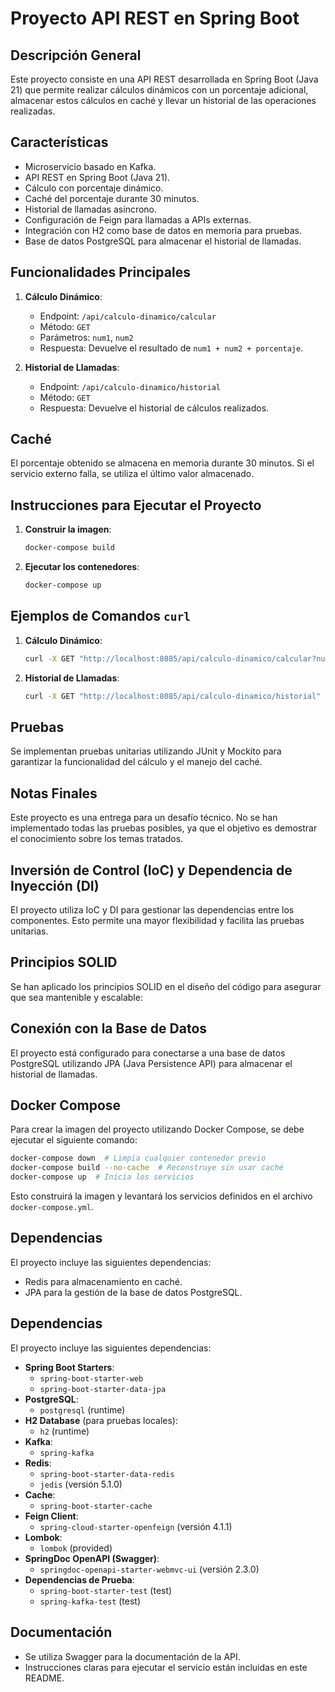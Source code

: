 # Proyecto API REST en Spring Boot

## Descripción General
Este proyecto consiste en una API REST desarrollada en Spring Boot (Java 21) que permite realizar cálculos dinámicos con un porcentaje adicional, almacenar estos cálculos en caché y llevar un historial de las operaciones realizadas.

## Características
- Microservicio basado en Kafka.
- API REST en Spring Boot (Java 21).
- Cálculo con porcentaje dinámico.
- Caché del porcentaje durante 30 minutos.
- Historial de llamadas asíncrono.
- Configuración de Feign para llamadas a APIs externas.
- Integración con H2 como base de datos en memoria para pruebas.
- Base de datos PostgreSQL para almacenar el historial de llamadas.

## Funcionalidades Principales
1. **Cálculo Dinámico**:
   - Endpoint: `/api/calculo-dinamico/calcular`
   - Método: `GET`
   - Parámetros: `num1`, `num2`
   - Respuesta: Devuelve el resultado de `num1 + num2 + porcentaje`.

2. **Historial de Llamadas**:
   - Endpoint: `/api/calculo-dinamico/historial`
   - Método: `GET`
   - Respuesta: Devuelve el historial de cálculos realizados.

## Caché
El porcentaje obtenido se almacena en memoria durante 30 minutos. Si el servicio externo falla, se utiliza el último valor almacenado.

## Instrucciones para Ejecutar el Proyecto
1. **Construir la imagen**:
   ```bash
   docker-compose build
   ```
2. **Ejecutar los contenedores**:
   ```bash
   docker-compose up
   ```

## Ejemplos de Comandos `curl`
1. **Cálculo Dinámico**:
   ```bash
   curl -X GET "http://localhost:8085/api/calculo-dinamico/calcular?num1=10&num2=20"
   ```

2. **Historial de Llamadas**:
   ```bash
   curl -X GET "http://localhost:8085/api/calculo-dinamico/historial"
   ```

## Pruebas
Se implementan pruebas unitarias utilizando JUnit y Mockito para garantizar la funcionalidad del cálculo y el manejo del caché.

## Notas Finales
Este proyecto es una entrega para un desafío técnico. No se han implementado todas las pruebas posibles, ya que el objetivo es demostrar el conocimiento sobre los temas tratados.

## Inversión de Control (IoC) y Dependencia de Inyección (DI)
El proyecto utiliza IoC y DI para gestionar las dependencias entre los componentes. Esto permite una mayor flexibilidad y facilita las pruebas unitarias.

## Principios SOLID
Se han aplicado los principios SOLID en el diseño del código para asegurar que sea mantenible y escalable:

## Conexión con la Base de Datos
El proyecto está configurado para conectarse a una base de datos PostgreSQL utilizando JPA (Java Persistence API) para almacenar el historial de llamadas.

## Docker Compose
Para crear la imagen del proyecto utilizando Docker Compose, se debe ejecutar el siguiente comando:
```bash
docker-compose down  # Limpia cualquier contenedor previo
docker-compose build --no-cache  # Reconstruye sin usar caché
docker-compose up  # Inicia los servicios
```
Esto construirá la imagen y levantará los servicios definidos en el archivo `docker-compose.yml`.

## Dependencias
El proyecto incluye las siguientes dependencias:
- Redis para almacenamiento en caché.
- JPA para la gestión de la base de datos PostgreSQL.

## Dependencias
El proyecto incluye las siguientes dependencias:
- **Spring Boot Starters**:
  - `spring-boot-starter-web`
  - `spring-boot-starter-data-jpa`
- **PostgreSQL**:
  - `postgresql` (runtime)
- **H2 Database** (para pruebas locales):
  - `h2` (runtime)
- **Kafka**:
  - `spring-kafka`
- **Redis**:
  - `spring-boot-starter-data-redis`
  - `jedis` (versión 5.1.0)
- **Cache**:
  - `spring-boot-starter-cache`
- **Feign Client**:
  - `spring-cloud-starter-openfeign` (versión 4.1.1)
- **Lombok**:
  - `lombok` (provided)
- **SpringDoc OpenAPI (Swagger)**:
  - `springdoc-openapi-starter-webmvc-ui` (versión 2.3.0)
- **Dependencias de Prueba**:
  - `spring-boot-starter-test` (test)
  - `spring-kafka-test` (test)

## Documentación
- Se utiliza Swagger para la documentación de la API.
- Instrucciones claras para ejecutar el servicio están incluidas en este README.
